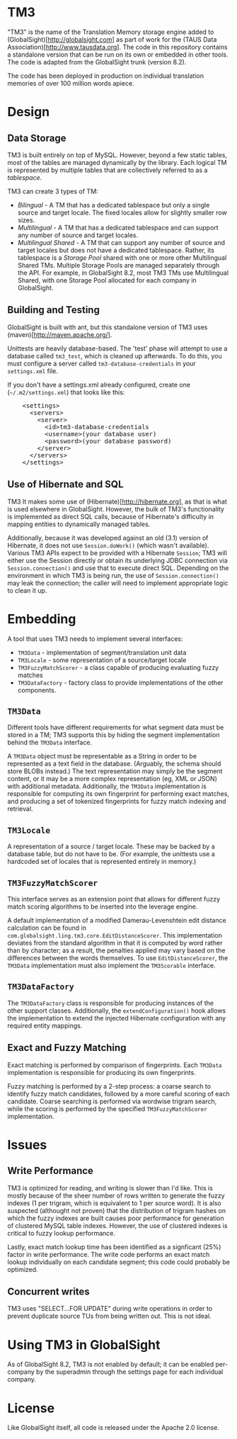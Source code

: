 TM3
===

"TM3" is the name of the Translation Memory storage engine added to
(GlobalSight)[http://globalsight.com] as part of work for the (TAUS Data
Association)[http://www.tausdata.org].  The code in this repository contains a
standalone version that can be run on its own or embedded in other tools.  The
code is adapted from the GlobalSight trunk (version 8.2).

The code has been deployed in production on individual translation memories of
over 100 million words apiece.

Design
======

Data Storage
------------

TM3 is built entirely on top of MySQL.  However, beyond a few static tables, most of the tables are managed dynamically by the library.  Each logical TM is represented by multiple tables that are collectively referred to as a *tablespace*.

TM3 can create 3 types of TM:
* *Bilingual* - A TM that has a dedicated tablespace but only a single source and target locale.  The fixed locales allow for slightly smaller row sizes.
* *Multilingual* - A TM that has a dedicated tablespace and can support any number of source and target locales.
* *Multilingual Shared* - A TM that can support any number of source and target locales but does not have a dedicated tablespace.  Rather, its tablespace is a *Storage Pool* shared with one or more other Multilingual Shared TMs.  Multiple Storage Pools are managed separately through the API.  For example, in GlobalSight 8.2, most TM3 TMs use Multilingual Shared, with one Storage Pool allocated for each company in GlobalSight.

Building and Testing
--------------------

GlobalSight is built with ant, but this standalone version of TM3 uses
(maven)[http://maven.apache.org/].

Unittests are heavily database-based.  The 'test' phase will attempt to use a database called `tm3_test`, which is cleaned up afterwards.  To do this, you must configure a server called `tm3-database-credentials` in your `settings.xml` file.

If you don't have a settings.xml already configured, create one (`~/.m2/settings.xml`) that looks like this:

<pre>
    &lt;settings&gt;  
      &lt;servers&gt; 
        &lt;server&gt;
          &lt;id&gt;tm3-database-credentials</id>
          &lt;username&gt;(your database user)</username>
          &lt;password&gt;(your database password)</password>
        &lt;/server&gt; 
      &lt;/servers&gt;  
    &lt;/settings&gt;
</pre>

Use of Hibernate and SQL
------------------------
TM3 It makes some use of (Hibernate)[http://hibernate.org], as that is what is used elsewhere in GlobalSight.  However, the bulk of TM3's functionality is implemented as direct SQL calls, because of Hibernate's difficulty in mapping entities to dynamically managed tables.

Additionally, because it was developed against an old (3.1) version of
Hibernate, it does not use `Session.doWork()` (which wasn't available).
Various TM3 APIs expect to be provided with a Hibernate `Session`; TM3 will
either use the Session directly or obtain its underlying JDBC connection via
`Session.connection()` and use that to execute direct SQL.  Depending on the
environment in which TM3 is being run, the use of `Session.connection()` may
leak the connection; the caller will need to implement appropriate logic to
clean it up.

Embedding
=========

A tool that uses TM3 needs to implement several interfaces:
* `TM3Data` - implementation of segment/translation unit data
* `TM3Locale` - some representation of a source/target locale
* `TM3FuzzyMatchScorer` - a class capable of producing evaluating fuzzy matches
* `TM3DataFactory` - factory class to provide implementations of the other 
   components.

`TM3Data`
--------

Different tools have different requirements for what segment data must be
stored in a TM; TM3 supports this by hiding the segment implementation behind
the `TM3Data` interface.

A `TM3Data` object must be representable as a String in order to be represented
as a text field in the database.  (Arguably, the schema should store BLOBs
instead.)  The text representation may simply be the segment content, or it may
be a more complex representation (eg, XML or JSON) with additional metadata.
Additionally, the `TM3Data` implementation is responsible for computing its own
fingerprint for performing exact matches, and producing a set of tokenized
fingerprints for fuzzy match indexing and retrieval.

`TM3Locale`
-----------

A representation of a source / target locale.  These may be backed by a
database table, but do not have to be.  (For example, the unittests use a
hardcoded set of locales that is represented entirely in memory.)

`TM3FuzzyMatchScorer`
---------------------

This interface serves as an extension point that allows for different fuzzy match scoring algorithms to be inserted into the leverage engine.

A default implementation of a modified Damerau-Levenshtein edit distance
calculation can be found in `com.globalsight.ling.tm3.core.EditDistanceScorer`.
This implementation deviates from the standard algorithm in that it is computed
by word rather than by character; as a result, the penalties applied may vary
based on the differences between the words themselves.  To use
`EditDistanceScorer`, the `TM3Data` implementation must also implement the
`TM3Scorable` interface.

`TM3DataFactory`
---------------

The `TM3DataFactory` class is responsible for producing instances of the other
support classes.  Additionally, the `extendConfiguration()` hook allows the
implementation to extend the injected Hibernate configuration with any required
entity mappings.

Exact and Fuzzy Matching
------------------------

Exact matching is performed by comparison of fingerprints.  Each `TM3Data`
implementation is responsible for producing its own fingerprints.

Fuzzy matching is performed by a 2-step process: a coarse search to identify
fuzzy match candidates, followed by a more careful scoring of each candidate.
Coarse searching is performed via wordwise trigram search, while the scoring is performed by the specified `TM3FuzzyMatchScorer` implementation.

Issues
======

Write Performance
-----------------

TM3 is optimized for reading, and writing is slower than I'd like.  This is
mostly because of the sheer number of rows written to generate the fuzzy
indexes (1 per trigram, which is equivalent to 1 per source word).  It is also
suspected (althought not proven) that the distribution of trigram hashes on
which the fuzzy indexes are built causes poor performance for generation of
clustered MySQL table indexes.  However, the use of clustered indexes is
critical to fuzzy lookup performance.

Lastly, exact match lookup time has been identified as a signficant (25%)
factor in write performance.  The write code performs an exact match lookup
individually on each candidate segment; this code could probably be optimized.

Concurrent writes
-----------------

TM3 uses "SELECT...FOR UPDATE" during write operations in order to prevent duplicate source TUs from being written out.  This is not ideal.

Using TM3 in GlobalSight
==========================

As of GlobalSight 8.2, TM3 is not enabled by default; it can be enabled per-company by the superadmin through the settings page for each individual company.


License
=======

Like GlobalSight itself, all code is released under the Apache 2.0 license.
